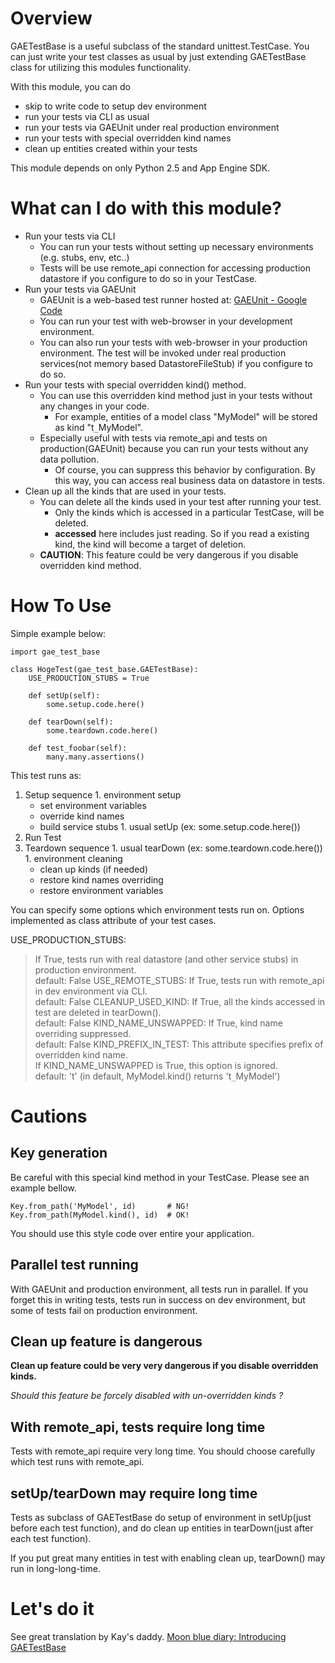 # Overview #
GAETestBase is a useful subclass of the standard unittest.TestCase. You can just write your test classes as usual by just extending GAETestBase class for utilizing this modules functionality.

With this module, you can do
  * skip to write code to setup dev environment
  * run your tests via CLI as usual
  * run your tests via GAEUnit under real production environment
  * run your tests with special overridden kind names
  * clean up entities created within your tests

This module depends on only Python 2.5 and App Engine SDK.

# What can I do with this module? #
  * Run your tests via CLI
    * You can run your tests without setting up necessary environments (e.g. stubs,  env, etc..)
    * Tests will be use remote\_api connection for accessing production datastore if you configure to do so in your TestCase.
  * Run your tests via GAEUnit
    * GAEUnit is a web-based test runner hosted at: [GAEUnit - Google Code](http://code.google.com/p/gaeunit/)
    * You can run your test with web-browser in your development environment.
    * You can also run your tests with web-browser in your production environment. The test will be invoked under real production services(not memory based DatastoreFileStub) if you configure to do so.
  * Run your tests with special overridden kind() method.
    * You can use this overridden kind method just in your tests without any changes in your code.
      * For example, entities of  a model class "MyModel" will be stored as kind "t`_`MyModel".
    * Especially useful with tests via remote\_api and tests on production(GAEUnit) because you can run your tests without any data pollution.
      * Of course, you can suppress this behavior by configuration. By this way, you can access real business data on datastore in tests.
  * Clean up all the kinds that are used in your tests.
    * You can delete all the kinds used in your test after running your test.
      * Only the kinds which is accessed in a particular TestCase, will be deleted.
      * **accessed** here includes just reading. So if you read a existing kind, the kind will become a target of deletion.
    * **CAUTION**: This feature could be very dangerous if you disable overridden kind method.

# How To Use #
Simple example below:
```
import gae_test_base

class HogeTest(gae_test_base.GAETestBase):
    USE_PRODUCTION_STUBS = True

    def setUp(self):
        some.setup.code.here()

    def tearDown(self):
        some.teardown.code.here()

    def test_foobar(self):
        many.many.assertions()
```
This test runs as:
  1. Setup sequence
    1. environment setup
      * set environment variables
      * override kind names
      * build service stubs
    1. usual setUp (ex: some.setup.code.here())
  1. Run Test
  1. Teardown sequence
    1. usual tearDown (ex: some.teardown.code.here())
    1. environment cleaning
      * clean up kinds (if needed)
      * restore kind names overriding
      * restore environment variables

You can specify some options which environment tests run on. Options implemented as class attribute of your test cases.

USE\_PRODUCTION\_STUBS:
> If True, tests run with real datastore (and other service stubs) in production environment.<br />
> default: False
USE\_REMOTE\_STUBS:
> If True, tests run with remote\_api in dev environment via CLI. <br />
> default: False
CLEANUP\_USED\_KIND:
> If True, all the kinds accessed in test are deleted in tearDown().<br />
> default: False
KIND\_NAME\_UNSWAPPED:
> If True, kind name overriding suppressed.<br />
> default: False
KIND\_PREFIX\_IN\_TEST:
> This attribute specifies prefix of overridden kind name.<br />
> If KIND\_NAME\_UNSWAPPED is True, this option is ignored.<br />
> default: 't' (in default, MyModel.kind() returns 't`_`MyModel')

# Cautions #
## Key generation ##
Be careful with this special kind method in your TestCase. Please see an example bellow.
```
Key.from_path('MyModel', id)       # NG!
Key.from_path(MyModel.kind(), id)  # OK!
```
You should use this style code over entire your application.

## Parallel test running ##
With GAEUnit and production environment, all tests run in parallel.
If you forget this in writing tests, tests run in success on dev environment, but some of tests fail on production environment.

## Clean up feature is dangerous ##
**Clean up feature could be very very dangerous if you disable overridden kinds.**

_Should this feature be forcely disabled with un-overridden kinds ?_

## With remote\_api, tests require long time ##
Tests with remote\_api require very long time. You should choose carefully which test runs with remote\_api.

## setUp/tearDown may require long time ##
Tests as subclass of GAETestBase do setup of environment in setUp(just before each test function), and do clean up entities in tearDown(just after each test function).

If you put great many entities in test with enabling clean up, tearDown() may run in long-long-time.

# Let's do it #
See great translation by Kay's daddy. [Moon blue diary: Introducing GAETestBase](http://takashi-matsuo.blogspot.com/2010/05/introducing-gaetestbase.html)
